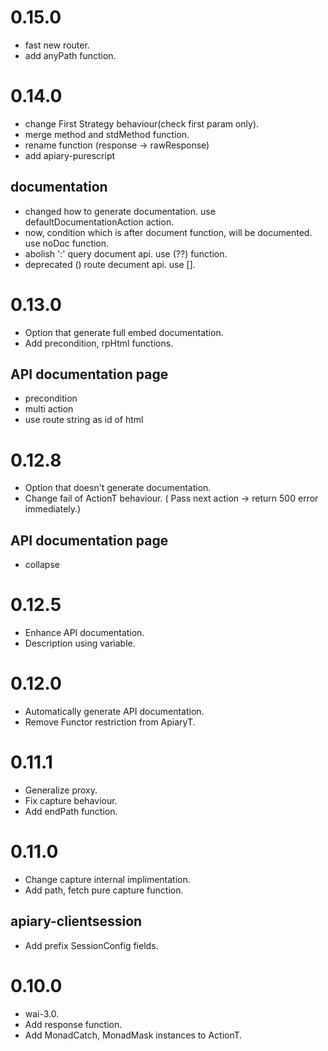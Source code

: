 # 0.15.0
* fast new router.
* add anyPath function.

# 0.14.0
* change First Strategy behaviour(check first param only).
* merge method and stdMethod function.
* rename function (response -> rawResponse)
* add apiary-purescript

## documentation
* changed how to generate documentation. use defaultDocumentationAction action.
* now, condition which is after document function, will be documented. use noDoc function.
* abolish ':' query document api. use (??) function.
* deprecated () route decument api. use [].


# 0.13.0
* Option that generate full embed documentation.
* Add precondition, rpHtml functions.

## API documentation page
* precondition
* multi action
* use route string as id of html


# 0.12.8
* Option that doesn't generate documentation.
* Change fail of ActionT behaviour.
  ( Pass next action -> return 500 error immediately.)

## API documentation page
* collapse


# 0.12.5
* Enhance API documentation.
* Description using variable.

# 0.12.0
* Automatically generate API documentation.
* Remove Functor restriction from ApiaryT.

# 0.11.1
* Generalize proxy.
* Fix capture behaviour.
* Add endPath function.

# 0.11.0
* Change capture internal implimentation.
* Add path, fetch pure capture function.

## apiary-clientsession
* Add prefix SessionConfig fields.


# 0.10.0
* wai-3.0.
* Add response function.
* Add MonadCatch, MonadMask instances to ActionT.
